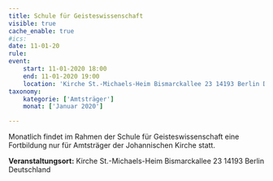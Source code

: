 ```yaml
---
title: Schule für Geisteswissenschaft
visible: true
cache_enable: true
#ics: 
date: 11-01-20
rule: 
event:
	start: 11-01-2020 18:00
	end: 11-01-2020 19:00
	location: 'Kirche St.-Michaels-Heim Bismarckallee 23 14193 Berlin Deutschland'
taxonomy:
	kategorie: ['Amtsträger']
	monat: ['Januar 2020']

---
```

Monatlich findet im Rahmen der Schule für Geisteswissenschaft eine Fortbildung nur für Amtsträger der Johannischen Kirche statt.



**Veranstaltungsort:** Kirche St.-Michaels-Heim
Bismarckallee 23
14193 Berlin
Deutschland

